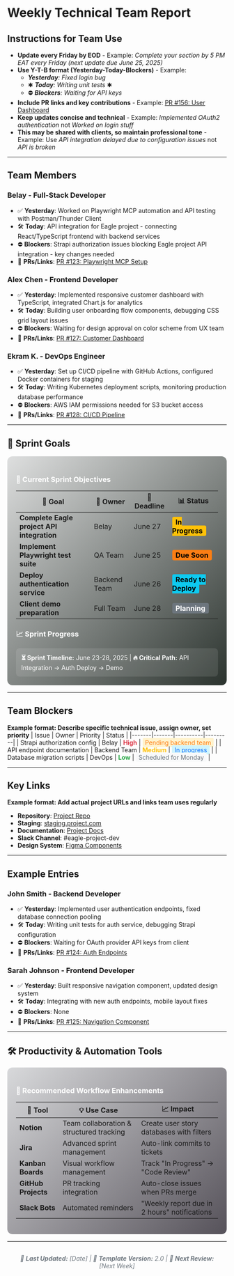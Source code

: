 # Weekly Technical Team Report

## Instructions for Team Use
- **Update every Friday by EOD** - Example: *Complete your section by 5 PM EAT every Friday (next update due June 25, 2025)*
- **Use Y-T-B format (Yesterday-Today-Blockers)** - Example: 
    - ***Yesterday**: Fixed login bug*
    - ✱ ***Today**: Writing unit tests* ✱
    - ⛔ ***Blockers**: Waiting for API keys*
- **Include PR links and key contributions** - Example: [PR #156: User Dashboard](https://github.com/project/pull/156https://github.com/belaymit/remote-readiness/blob/master/weekly-team-report-template.md)
- **Keep updates concise and technical** - Example: *Implemented OAuth2 authentication* not *Worked on login stuff*
- **This may be shared with clients, so maintain professional tone** - Example: Use *API integration delayed due to configuration issues* not *API is broken*

---

## Team Members

### Belay - Full-Stack Developer
- ✅ **Yesterday**: Worked on Playwright MCP automation and API testing with Postman/Thunder Client
- 🛠 **Today**: API integration for Eagle project - connecting React/TypeScript frontend with backend services
- ⛔ **Blockers**: Strapi authorization issues blocking Eagle project API integration - key changes needed
- 🔗 **PRs/Links**: [PR #123: Playwright MCP Setup](https://github.com/belaymit/remote-readiness/blob/master/weekly-team-report-template.md)

### Alex Chen - Frontend Developer
- ✅ **Yesterday**: Implemented responsive customer dashboard with TypeScript, integrated Chart.js for analytics
- 🛠 **Today**: Building user onboarding flow components, debugging CSS grid layout issues
- ⛔ **Blockers**: Waiting for design approval on color scheme from UX team
- 🔗 **PRs/Links**: [PR #127: Customer Dashboard](https://github.com/belaymit/remote-readiness/blob/master/weekly-team-report-template.md)

### Ekram K. - DevOps Engineer
- ✅ **Yesterday**: Set up CI/CD pipeline with GitHub Actions, configured Docker containers for staging
- 🛠 **Today**: Writing Kubernetes deployment scripts, monitoring production database performance
- ⛔ **Blockers**: AWS IAM permissions needed for S3 bucket access
- 🔗 **PRs/Links**: [PR #128: CI/CD Pipeline](https://github.com/belaymit/remote-readiness/blob/master/weekly-team-report-template.md)

---

## 🎯 Sprint Goals

<div style="background: linear-gradient(135deg,rgb(222, 223, 223) 0%,rgb(43, 51, 46) 100%); color: white; padding: 20px; border-radius: 12px; margin: 16px 0;">

### 🚀 Current Sprint Objectives

| 🎯 Goal | 👤 Owner | 📅 Deadline | 📊 Status |
|---------|----------|-------------|-----------|
| **Complete Eagle project API integration** | Belay | June 27 | <span style="background-color: #ffc107; color: #000; padding: 2px 8px; border-radius: 4px; font-weight: bold;"> In Progress</span> |
| **Implement Playwright test suite** | QA Team | June 25 | <span style="background-color: #fd7e14; color: #000; padding: 2px 8px; border-radius: 4px; font-weight: bold;"> Due Soon</span> |
| **Deploy authentication service** | Backend Team | June 26 | <span style="background-color: #0dcaf0; color: #000; padding: 2px 8px; border-radius: 4px; font-weight: bold;"> Ready to Deploy</span> |
| **Client demo preparation** | Full Team | June 28 | <span style="background-color: #6c757d; color: #fff; padding: 2px 8px; border-radius: 4px; font-weight: bold;"> Planning</span> |

### 📈 Sprint Progress
<div style="background-color: rgba(255,255,255,0.1); padding: 12px; border-radius: 8px; margin-top: 16px;">
<strong>⏳ Sprint Timeline:</strong> June 23-28, 2025 | <strong>🔥 Critical Path:</strong> API Integration → Auth Deploy → Demo
</div>

</div>

---

## Team Blockers
**Example format: Describe specific technical issue, assign owner, set priority**
| Issue | Owner | Priority | Status |
|-------|-------|----------|---------|
| Strapi authorization config | Belay | <span style="color: #dc3545; font-weight: bold;">High</span> | <span style="color: #fd7e14; background-color: #fff3cd; padding: 2px 6px; border-radius: 3px;">Pending backend team</span> |
| API endpoint documentation | Backend Team | <span style="color: #ffc107; font-weight: bold;">Medium</span> | <span style="color: #0d6efd; background-color: #cff4fc; padding: 2px 6px; border-radius: 3px;">In progress</span> |
| Database migration scripts | DevOps | <span style="color: #28a745; font-weight: bold;">Low</span> | <span style="color: #6c757d; background-color: #f8f9fa; padding: 2px 6px; border-radius: 3px;">Scheduled for Monday</span> |

---

## Key Links
**Example format: Add actual project URLs and links team uses regularly**
- **Repository**: [Project Repo](https://github.com/belaymit/remote-readiness/blob/master/weekly-team-report-template.md)
- **Staging**: [staging.project.com](https://github.com/belaymit/remote-readiness/blob/master/weekly-team-report-template.md)
- **Documentation**: [Project Docs](https://github.com/belaymit/remote-readiness/blob/master/weekly-team-report-template.md)
- **Slack Channel**: #eagle-project-dev
- **Design System**: [Figma Components](https://github.com/belaymit/remote-readiness/blob/master/weekly-team-report-template.md)

---

## Example Entries

### John Smith - Backend Developer  
- ✅ **Yesterday**: Implemented user authentication endpoints, fixed database connection pooling
- 🛠 **Today**: Writing unit tests for auth service, debugging Strapi configuration
- ⛔ **Blockers**: Waiting for OAuth provider API keys from client
- 🔗 **PRs/Links**: [PR #124: Auth Endpoints](https://github.com/belaymit/remote-readiness/blob/master/weekly-team-report-template.md)

### Sarah Johnson - Frontend Developer
- ✅ **Yesterday**: Built responsive navigation component, updated design system
- 🛠 **Today**: Integrating with new auth endpoints, mobile layout fixes
- ⛔ **Blockers**: None
- 🔗 **PRs/Links**: [PR #125: Navigation Component](https://github.com/belaymit/remote-readiness/blob/master/weekly-team-report-template.md)

---

## 🛠 Productivity & Automation Tools

<div style="background: linear-gradient(135deg,rgb(216, 217, 219) 0%,rgb(86, 82, 90) 100%); color: white; padding: 20px; border-radius: 12px; margin: 16px 0;">

### 🚀 Recommended Workflow Enhancements

| 🔧 Tool | 💡 Use Case | 📈 Impact |
|---------|-------------|-----------|
| **Notion** | Team collaboration & structured tracking | Create user story databases with filters |
| **Jira** | Advanced sprint management | Auto-link commits to tickets |
| **Kanban Boards** | Visual workflow management | Track "In Progress" → "Code Review" |
| **GitHub Projects** | PR tracking integration | Auto-close issues when PRs merge |
| **Slack Bots** | Automated reminders | "Weekly report due in 2 hours" notifications |

</div>

---

<div style="text-align: center; color: #6c757d; font-style: italic; padding: 16px;">
📅 <strong>Last Updated:</strong> [Date] | 👤 <strong>Template Version:</strong> 2.0 | 🔄 <strong>Next Review:</strong> [Next Week]
</div> 